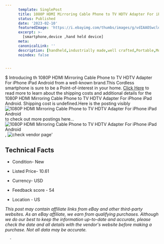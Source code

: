 ```yaml
---
      template: SinglePost
      title: 1080P HDMI Mirroring Cable Phone to TV HDTV Adapter For iPhone iPad Android
      status: Published
      date: '2023-02-10'
      featuredImage: 'https://i.ebayimg.com/thumbs/images/g/vdIAAOSwcldj2LGg/s-l225.jpg'
      excerpt: >-
        [smartphone,device ,hand held device]
      meta:
      canonicalLink: ''
      description: [handheld,industrially made,well crafted,Portable,Mobile,Compact,Convenient,Lightweight,Maneuverable,Man-portable,Miniature,Carriable,Hand-held,Light,Holdable,Transportable,Mobile device,Pocket-sized,On-the-go,Wireless,Cordless,Compact size,Convenient size, smartphone,device ,hand held device]
      noindex: false
      

---
```

$
      Introducing th 1080P HDMI Mirroring Cable Phone to TV HDTV Adapter For iPhone iPad Android from a well-known brand.This Cordless smartphone is sure to be a Point-of-interest in your home. [Click Here](https://www.ebay.com/itm/394440017634?hash=item5bd67506e2%3Ag%3AvdIAAOSwcldj2LGg&mkevt=1&mkcid=1&mkrid=711-53200-19255-0&campid=%253CePNCampaignId%253E&customid=%253CreferenceId%253E&toolid=10049) to read more to learn about the shipping costs and additional details for the 1080P HDMI Mirroring Cable Phone to TV HDTV Adapter For iPhone iPad Android. Shipping cost is undefined.Here is the posting visibly ![1080P HDMI Mirroring Cable Phone to TV HDTV Adapter For iPhone iPad Android](https://i.ebayimg.com/thumbs/images/g/vdIAAOSwcldj2LGg/s-l225.jpg) to check out more postings here... ![1080P HDMI Mirroring Cable Phone to TV HDTV Adapter For iPhone iPad Android](https://i.ebayimg.com/images/g/vdIAAOSwcldj2LGg/s-l960.jpg), ![check vendor page](https://origin-galleryplus.ebayimg.com/ws/web/394440017634_2_0_1/225x225.jpg,https://origin-galleryplus.ebayimg.com/ws/web/394440017634_3_0_1/225x225.jpg,https://origin-galleryplus.ebayimg.com/ws/web/394440017634_4_0_1/225x225.jpg,https://origin-galleryplus.ebayimg.com/ws/web/394440017634_5_0_1/225x225.jpg,https://origin-galleryplus.ebayimg.com/ws/web/394440017634_6_0_1/225x225.jpg,https://origin-galleryplus.ebayimg.com/ws/web/394440017634_7_0_1/225x225.jpg,https://origin-galleryplus.ebayimg.com/ws/web/394440017634_8_0_1/225x225.jpg,https://origin-galleryplus.ebayimg.com/ws/web/394440017634_9_0_1/225x225.jpg,https://origin-galleryplus.ebayimg.com/ws/web/394440017634_10_0_1/225x225.jpg,https://origin-galleryplus.ebayimg.com/ws/web/394440017634_11_0_1/225x225.jpg)'

      

 ## Technical Facts 



     
      

 - Condition- New 


      

 - Listed Price- 10.61 


      

 - Currency- USD 


      

 - Feedback score - 54 


      

 - Location - US 


      
      

 *_This post may contain affiliate links from eBay and other third-party websites. As an eBay affiliate, we earn from qualifying purchases. Although we do our best to keep the information up-to-date and accurate, please check the date and all details with the vendor's website before making a purchase. Not all data may be accurate._*




      -
